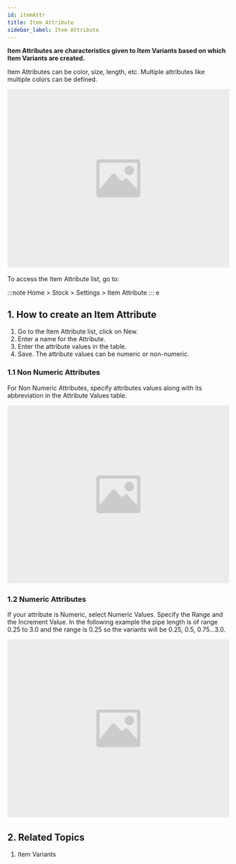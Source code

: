 ```yaml
---
id: itemAttr
title: Item Attribute
sidebar_label: Item Attribute
---
```


**Item Attributes are characteristics given to Item Variants based on which Item Variants are created.**

Item Attributes can be color, size, length, etc. Multiple attributes like multiple colors can be defined.

![image](images/image.jpg)

To access the Item Attribute list, go to:

:::note
Home > Stock > Settings > Item Attribute
:::
e
## 1. How to create an Item Attribute 
1. Go to the Item Attribute list, click on New.
1. Enter a name for the Attribute.
1. Enter the attribute values in the table.
1. Save.
The attribute values can be numeric or non-numeric.

### 1.1 Non Numeric Attributes 
For Non Numeric Attributes, specify attributes values along with its abbreviation in the Attribute Values table.

![image](images/image.jpg)

### 1.2 Numeric Attributes 
If your attribute is Numeric, select Numeric Values. Specify the Range and the Increment Value. In the following example the pipe length is of range 0.25 to 3.0 and the range is 0.25 so the variants will be 0.25, 0.5, 0.75...3.0.

![image](images/image.jpg)

## 2. Related Topics 
1. Item Variants